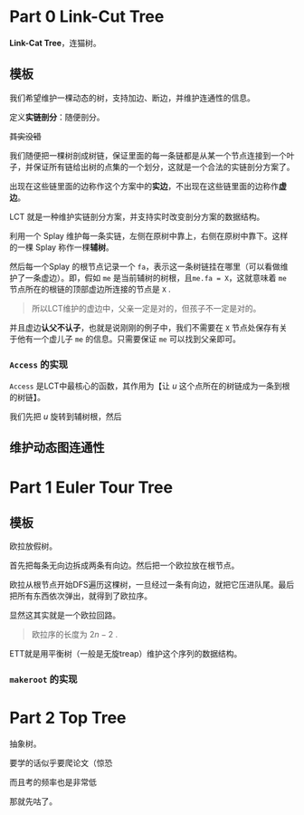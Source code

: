 # Part 0 Link-Cut Tree

**Link-Cat Tree**，连猫树。

## 模板

我们希望维护一棵动态的树，支持加边、断边，并维护连通性的信息。

定义**实链剖分**：随便剖分。

~~其实没错~~

我们随便把一棵树剖成树链，保证里面的每一条链都是从某一个节点连接到一个叶子，并保证所有链给出树的点集的一个划分，这就是一个合法的实链剖分方案了。

出现在这些链里面的边称作这个方案中的**实边**，不出现在这些链里面的边称作**虚边**。

LCT 就是一种维护实链剖分方案，并支持实时改变剖分方案的数据结构。

利用一个 Splay 维护每一条实链，左侧在原树中靠上，右侧在原树中靠下。这样的一棵 Splay 称作一棵**辅树**。

然后每一个Splay 的根节点记录一个 `fa`，表示这一条树链挂在哪里（可以看做维护了一条虚边）。即，假如 `me` 是当前辅树的树根，且`me.fa = X`，这就意味着 `me` 节点所在的根链的顶部虚边所连接的节点是 `X` .

> 所以LCT维护的虚边中，父亲一定是对的，但孩子不一定是对的。

并且虚边**认父不认子**，也就是说刚刚的例子中，我们不需要在 `X` 节点处保存有关于他有一个虚儿子 `me` 的信息。只需要保证 `me` 可以找到父亲即可。

### `Access` 的实现

`Access` 是LCT中最核心的函数，其作用为【让 $u$ 这个点所在的树链成为一条到根的树链】。

我们先把 $u$ 旋转到辅树根，然后


## 维护动态图连通性

# Part 1 Euler Tour Tree

## 模板

欧拉放假树。

首先把每条无向边拆成两条有向边。然后把一个欧拉放在根节点。

欧拉从根节点开始DFS遍历这棵树，一旦经过一条有向边，就把它压进队尾。最后把所有东西依次弹出，就得到了欧拉序。

显然这其实就是一个欧拉回路。

> 欧拉序的长度为 $2n-2$ .

ETT就是用平衡树（一般是无旋treap）维护这个序列的数据结构。

### `makeroot` 的实现

# Part 2 Top Tree

抽象树。

要学的话似乎要爬论文（惊恐

而且考的频率也是非常低

那就先咕了。


